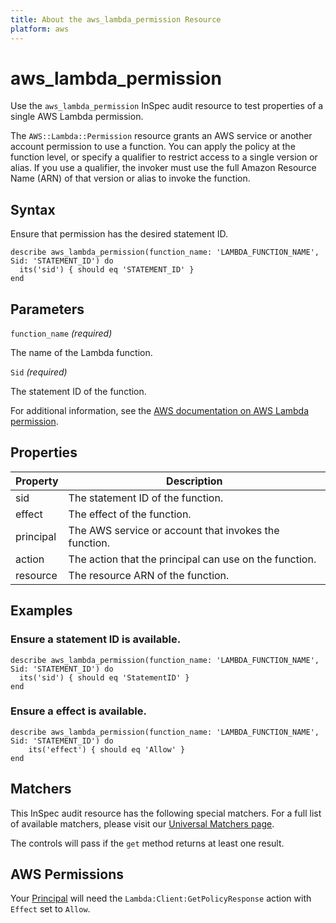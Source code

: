 ```yaml
---
title: About the aws_lambda_permission Resource
platform: aws
---
```


# aws_lambda_permission

Use the `aws_lambda_permission` InSpec audit resource to test properties of a single AWS Lambda permission.

The `AWS::Lambda::Permission` resource grants an AWS service or another account permission to use a function. You can apply the policy at the function level, or specify a qualifier to restrict access to a single version or alias. If you use a qualifier, the invoker must use the full Amazon Resource Name (ARN) of that version or alias to invoke the function.

## Syntax

Ensure that permission has the desired statement ID.

    describe aws_lambda_permission(function_name: 'LAMBDA_FUNCTION_NAME', Sid: 'STATEMENT_ID') do
      its('sid') { should eq 'STATEMENT_ID' }
    end

## Parameters

`function_name` _(required)_

The name of the Lambda function.

`Sid` _(required)_

The statement ID of the function.

For additional information, see the [AWS documentation on AWS Lambda permission](https://docs.aws.amazon.com/AWSCloudFormation/latest/UserGuide/aws-resource-lambda-permission.html).

## Properties

| Property | Description |
| --- | --- |
| sid | The statement ID of the function. |
| effect | The effect of the function. |
| principal | The AWS service or account that invokes the function. |
| action | The action that the principal can use on the function. |
| resource | The resource ARN of the function. |

## Examples

### Ensure a statement ID is available.

    describe aws_lambda_permission(function_name: 'LAMBDA_FUNCTION_NAME', Sid: 'STATEMENT_ID') do
      its('sid') { should eq 'StatementID' }
    end

### Ensure a effect is available.

    describe aws_lambda_permission(function_name: 'LAMBDA_FUNCTION_NAME', Sid: 'STATEMENT_ID') do
        its('effect') { should eq 'Allow' }
    end

## Matchers

This InSpec audit resource has the following special matchers. For a full list of available matchers, please visit our [Universal Matchers page](https://www.inspec.io/docs/reference/matchers/).

The controls will pass if the `get` method returns at least one result.

## AWS Permissions

Your [Principal](https://docs.aws.amazon.com/IAM/latest/UserGuide/intro-structure.html#intro-structure-principal) will need the `Lambda:Client:GetPolicyResponse` action with `Effect` set to `Allow`.
